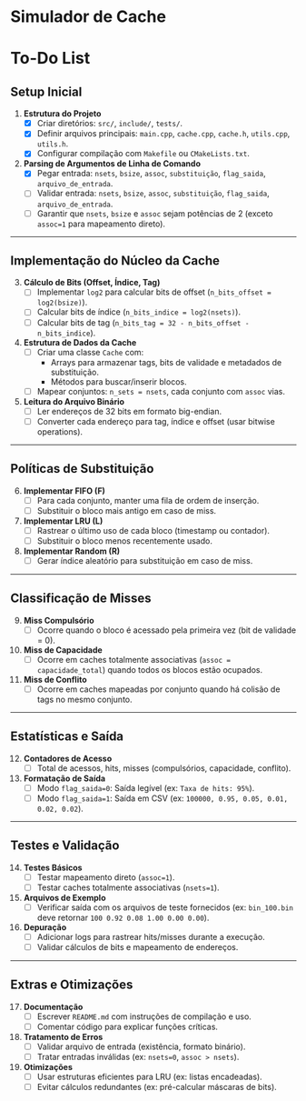 # Simulador de Cache
# To-Do List

## **Setup Inicial**
1. **Estrutura do Projeto**
   - [X] Criar diretórios: `src/`, `include/`, `tests/`.
   - [X] Definir arquivos principais: `main.cpp`, `cache.cpp`, `cache.h`, `utils.cpp`, `utils.h`.
   - [X] Configurar compilação com `Makefile` ou `CMakeLists.txt`.

2. **Parsing de Argumentos de Linha de Comando**
   - [X] Pegar entrada: `nsets`, `bsize`, `assoc`, `substituição`, `flag_saida`, `arquivo_de_entrada`.
   - [ ] Validar entrada: `nsets`, `bsize`, `assoc`, `substituição`, `flag_saida`, `arquivo_de_entrada`.
   - [ ] Garantir que `nsets`, `bsize` e `assoc` sejam potências de 2 (exceto `assoc=1` para mapeamento direto).

---

## **Implementação do Núcleo da Cache**
3. **Cálculo de Bits (Offset, Índice, Tag)**
   - [ ] Implementar `log2` para calcular bits de offset (`n_bits_offset = log2(bsize)`).
   - [ ] Calcular bits de índice (`n_bits_indice = log2(nsets)`).
   - [ ] Calcular bits de tag (`n_bits_tag = 32 - n_bits_offset - n_bits_indice`).

4. **Estrutura de Dados da Cache**
   - [ ] Criar uma classe `Cache` com:
     - Arrays para armazenar tags, bits de validade e metadados de substituição.
     - Métodos para buscar/inserir blocos.
   - [ ] Mapear conjuntos: `n_sets = nsets`, cada conjunto com `assoc` vias.

5. **Leitura do Arquivo Binário**
   - [ ] Ler endereços de 32 bits em formato big-endian.
   - [ ] Converter cada endereço para tag, índice e offset (usar bitwise operations).

---

## **Políticas de Substituição**
6. **Implementar FIFO (F)**
   - [ ] Para cada conjunto, manter uma fila de ordem de inserção.
   - [ ] Substituir o bloco mais antigo em caso de miss.

7. **Implementar LRU (L)**
   - [ ] Rastrear o último uso de cada bloco (timestamp ou contador).
   - [ ] Substituir o bloco menos recentemente usado.

8. **Implementar Random (R)**
   - [ ] Gerar índice aleatório para substituição em caso de miss.

---

## **Classificação de Misses**
9. **Miss Compulsório**
   - [ ] Ocorre quando o bloco é acessado pela primeira vez (bit de validade = 0).

10. **Miss de Capacidade**
    - [ ] Ocorre em caches totalmente associativas (`assoc = capacidade_total`) quando todos os blocos estão ocupados.

11. **Miss de Conflito**
    - [ ] Ocorre em caches mapeadas por conjunto quando há colisão de tags no mesmo conjunto.

---

## **Estatísticas e Saída**
12. **Contadores de Acesso**
    - [ ] Total de acessos, hits, misses (compulsórios, capacidade, conflito).

13. **Formatação de Saída**
    - [ ] Modo `flag_saida=0`: Saída legível (ex: `Taxa de hits: 95%`).
    - [ ] Modo `flag_saida=1`: Saída em CSV (ex: `100000, 0.95, 0.05, 0.01, 0.02, 0.02`).

---

## **Testes e Validação**
14. **Testes Básicos**
    - [ ] Testar mapeamento direto (`assoc=1`).
    - [ ] Testar caches totalmente associativas (`nsets=1`).

15. **Arquivos de Exemplo**
    - [ ] Verificar saída com os arquivos de teste fornecidos (ex: `bin_100.bin` deve retornar `100 0.92 0.08 1.00 0.00 0.00`).

16. **Depuração**
    - [ ] Adicionar logs para rastrear hits/misses durante a execução.
    - [ ] Validar cálculos de bits e mapeamento de endereços.

---

## **Extras e Otimizações**
17. **Documentação**
    - [ ] Escrever `README.md` com instruções de compilação e uso.
    - [ ] Comentar código para explicar funções críticas.

18. **Tratamento de Erros**
    - [ ] Validar arquivo de entrada (existência, formato binário).
    - [ ] Tratar entradas inválidas (ex: `nsets=0`, `assoc > nsets`).

19. **Otimizações**
    - [ ] Usar estruturas eficientes para LRU (ex: listas encadeadas).
    - [ ] Evitar cálculos redundantes (ex: pré-calcular máscaras de bits).
